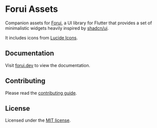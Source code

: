 # Forui Assets

Companion assets for [Forui](../forui), a UI library for Flutter that provides a set of minimalistic widgets heavily 
inspired by [shadcn/ui](https://ui.shadcn.com/).

It includes icons from [Lucide Icons](https://lucide.dev/icons/).

## Documentation

Visit [forui.dev](https://forui.dev) to view the documentation.

## Contributing

Please read the [contributing guide](../CONTRIBUTING.md).

## License

Licensed under the [MIT license](/LICENSE.md).
